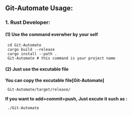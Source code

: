 ## Git-Automate Usage:

### 1.  Rust Developer:

#### (1) Use the command everwher by your self

```
 cd Git-Automate 
 cargo build --release
 cargo install --path . 
 Git-Automate # this command is your project name
```

#### (2)  Just use the excutable file

**You can copy the excutable file[Git-Automate]**

```
 Git-Automate/target/release/
```

**If you want to add+commit+push, Just excute it such as :**

```
 ./Git-Automate
```
